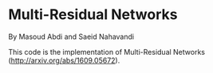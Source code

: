 Multi-Residual Networks
============================
By Masoud Abdi and Saeid Nahavandi



This code is the implementation of Multi-Residual Networks (http://arxiv.org/abs/1609.05672).





